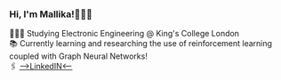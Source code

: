 ### Hi, I'm Mallika!👩🏽‍💻

👩🏽‍🎓 Studying Electronic Engineering @ King's College London <br/>
📚 Currently learning and researching the use of reinforcement learning coupled with Graph Neural Networks! <br/>
🖇️ [-->LinkedIN<--](https://www.linkedin.com/in/mallika-chhowala-44707b1b6/) <br/>
